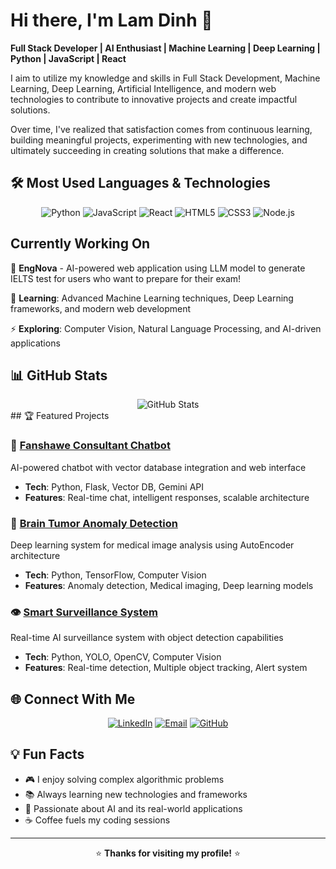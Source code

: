 # Hi there, I'm Lam Dinh 👋

**Full Stack Developer | AI Enthusiast | Machine Learning | Deep Learning | Python | JavaScript | React**

I aim to utilize my knowledge and skills in Full Stack Development, Machine Learning, Deep Learning, Artificial Intelligence, and modern web technologies to contribute to innovative projects and create impactful solutions.

Over time, I've realized that satisfaction comes from continuous learning, building meaningful projects, experimenting with new technologies, and ultimately succeeding in creating solutions that make a difference.

## 🛠️ Most Used Languages & Technologies

<div align="center">

![Python](https://img.shields.io/badge/-Python-3776AB?style=flat-square&logo=python&logoColor=white)
![JavaScript](https://img.shields.io/badge/-JavaScript-F7DF1E?style=flat-square&logo=javascript&logoColor=black)
![React](https://img.shields.io/badge/-React-61DAFB?style=flat-square&logo=react&logoColor=black)
![HTML5](https://img.shields.io/badge/-HTML5-E34F26?style=flat-square&logo=html5&logoColor=white)
![CSS3](https://img.shields.io/badge/-CSS3-1572B6?style=flat-square&logo=css3&logoColor=white)
![Node.js](https://img.shields.io/badge/-Node.js-339933?style=flat-square&logo=node.js&logoColor=white)

</div>

## Currently Working On

🔭 **EngNova** - AI-powered web application using LLM model to generate IELTS test for users who want to prepare for their exam!

🌱 **Learning**: Advanced Machine Learning techniques, Deep Learning frameworks, and modern web development

⚡ **Exploring**: Computer Vision, Natural Language Processing, and AI-driven applications

## 📊 GitHub Stats

<div align="center">
  <img src="https://github-readme-stats.vercel.app/api?username=lamtdse61743&show_icons=true&theme=dark&count_private=true" alt="GitHub Stats" />
</div>
## 🏆 Featured Projects

### 🤖 [Fanshawe Consultant Chatbot](https://github.com/lamtdse61743/Fanshawe-Consultant-Chatbot)
AI-powered chatbot with vector database integration and web interface
- **Tech**: Python, Flask, Vector DB, Gemini API
- **Features**: Real-time chat, intelligent responses, scalable architecture

### 🧠 [Brain Tumor Anomaly Detection](https://github.com/lamtdse61743/Brain-Tumor-Anomaly-Detection)
Deep learning system for medical image analysis using AutoEncoder architecture
- **Tech**: Python, TensorFlow, Computer Vision
- **Features**: Anomaly detection, Medical imaging, Deep learning models

### 👁️ [Smart Surveillance System](https://github.com/lamtdse61743/Smart-Surveillance-System-using-YOLO)
Real-time AI surveillance system with object detection capabilities
- **Tech**: Python, YOLO, OpenCV, Computer Vision
- **Features**: Real-time detection, Multiple object tracking, Alert system

## 🌐 Connect With Me

<div align="center">

[![LinkedIn](https://img.shields.io/badge/-LinkedIn-0077B5?style=for-the-badge&logo=linkedin&logoColor=white)](https://www.linkedin.com/in/lam-dinh-9104b6306/)
[![Email](https://img.shields.io/badge/-Email-D14836?style=for-the-badge&logo=gmail&logoColor=white)](mailto:lamtdse61743@gmail.com)
[![GitHub](https://img.shields.io/badge/-GitHub-181717?style=for-the-badge&logo=github&logoColor=white)](https://github.com/lamtdse61743)

</div>

## 💡 Fun Facts

- 🎮 I enjoy solving complex algorithmic problems
- 📚 Always learning new technologies and frameworks
- 🌟 Passionate about AI and its real-world applications
- ☕ Coffee fuels my coding sessions

---

<div align="center">

⭐ **Thanks for visiting my profile!** ⭐

</div>